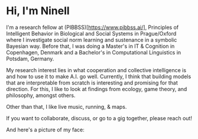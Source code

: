 # Hi, I'm Ninell

I'm a research fellow at (PIBBSS)[https://www.pibbss.ai/], Principles of Intelligent Behavior in Biological and Social Systems in Prague/Oxford where I investigate social norm learning and sustenance in a symbolic Bayesian way. Before that, I was doing a Master's in IT & Cognition in Copenhagen, Denmark and a Bachelor's in Computational Linguistics in Potsdam, Germany. 

My research interest lies in what cooperation and collective intelligence is and how to use it to make A.I. go well. Currently, I think that building models that are interpretable from scratch is interesting and promising for that direction. For this, I like to look at findings from ecology, game theory, and philosophy, amongst others. 

Other than that, I like live music, running, & maps.

If you want to collaborate, discuss, or go to a gig together, please reach out!

And here's a picture of my face:
